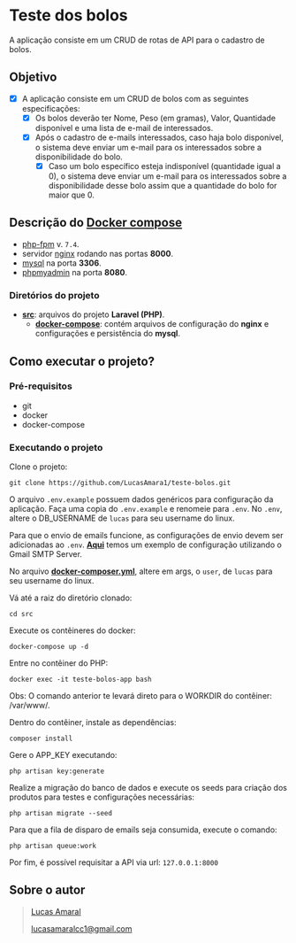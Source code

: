 # Teste dos bolos

A aplicação consiste em um CRUD de rotas de API para o cadastro de bolos.

## Objetivo

- [x] A aplicação consiste em um CRUD de bolos com as seguintes especificações:
  - [x] Os bolos deverão ter Nome, Peso (em gramas), Valor, Quantidade disponível e uma lista de e-mail de interessados.
  - [x] Após o cadastro de e-mails interessados, caso haja bolo disponível, o sistema deve enviar um e-mail para os interessados sobre a disponibilidade do bolo.
    - [x] Caso um bolo específico esteja indisponível (quantidade igual a 0), o sistema deve enviar um e-mail para os interessados sobre a disponibilidade desse bolo assim que a quantidade do bolo for maior que 0.

## Descrição do **[Docker compose](https://docs.docker.com/compose/)**

- [php-fpm](https://www.php.net/manual/en/install.fpm.php) v. `7.4`.
- servidor [nginx](https://www.nginx.com/) rodando nas portas **8000**.
- [mysql](https://www.mysql.com/) na porta **3306**.
- [phpmyadmin](https://www.phpmyadmin.net/) na porta **8080**.

### Diretórios do projeto
- **[src](https://github.com/LucasAmara1/teste-bolos/tree/main/src)**: arquivos do projeto **Laravel (PHP)**.
  - **[docker-compose](https://github.com/LucasAmara1/teste-bolos/tree/main/src/docker-compose)**: contém arquivos de configuração do **nginx** e configurações e persistência do **mysql**.

## Como executar o projeto?

### Pré-requisitos
* git
* docker
* docker-compose

### Executando o projeto

Clone o projeto:
```
git clone https://github.com/LucasAmara1/teste-bolos.git
```

O arquivo `.env.example` possuem dados genéricos para configuração da aplicação. Faça uma copia do `.env.example` e renomeie para `.env`. No `.env`, altere o DB_USERNAME de `lucas` para seu username do linux.

Para que o envio de emails funcione, as configurações de envio devem ser adicionadas ao `.env`. **[Aqui](https://www.itsolutionstuff.com/post/laravel-8-send-mail-using-gmail-smtp-serverexample.html)** temos um exemplo de configuração utilizando o Gmail SMTP Server.

No arquivo **[docker-composer.yml](https://github.com/LucasAmara1/teste-bolos/blob/main/src/docker-compose.yml)**,  altere em args, o `user`, de `lucas` para seu username do linux.

Vá até a raiz do diretório clonado:
```
cd src
```

Execute os contêineres do docker:
```
docker-compose up -d
```

Entre no contêiner do PHP:
```
docker exec -it teste-bolos-app bash
```

Obs: O comando anterior te levará direto para o WORKDIR do contêiner: /var/www/.

Dentro do contêiner, instale as dependências:
```
composer install
```

Gere o APP_KEY executando:
```
php artisan key:generate
```

Realize a migração do banco de dados e execute os seeds para criação dos produtos para testes e configurações necessárias:
```
php artisan migrate --seed
```

Para que a fila de disparo de emails seja consumida, execute o comando:
```
php artisan queue:work
```
Por fim, é possível requisitar a API via url: `127.0.0.1:8000`

## Sobre o autor
> [Lucas Amaral](https://www.linkedin.com/in/lucas-amaral-727b1613a/)
> 
> [lucasamaralcc1@gmail.com](mailto:lucasamaralcc1@gmail.com)


